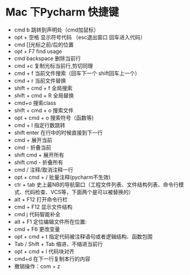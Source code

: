 # Mac 下Pycharm 快捷键
- cmd b 跳转到声明处（cmd加鼠标）
- opt + 空格 显示符号代码 （esc退出窗口 回车进入代码）
- cmd []光标之前/后的位置
- opt + F7 find usage
- cmd backspace 删除当前行
- cmd +c 复制光标当前行,剪切同理
- cmd + f 当前文件搜索（回车下一个 shift回车上一个）
- cmd + r 当前文件替换
- shift + cmd + f 全局搜索
- shift + cmd + R 全局替换
- cmd+o 搜索class
- shift + cmd + o 搜索文件
- opt + cmd + o 搜索符号（函数等)
- cmd + l 指定行数跳转
- shift enter 在行中的时候直接到下一行
- cmd + 展开当前
- cmd - 折叠当前
- shift cmd + 展开所有
- shift cmd - 折叠所有
- cmd / 注释/取消注释一行
- opt + cmd + / 批量注释(pycharm不生效)
- ctr + tab 史上最NB的导航窗口（工程文件列表、文件结构列表、命令行模式、代码检查、VCS等，下面两个是可以被替换的）
- alt + F12 打开命令行栏
- cmd + F12 显示文件结构
- cmd j 代码智能补全
- alt + F1 定位编辑文件所在位置:
- cmd + F6 更改变量
- opt + cmd + t 指定代码被注释语句或者逻辑结构、函数包围
- Tab / Shift + Tab 缩进、不缩进当前行
- opt + cmd + l 代码块对齐
- cmd+d 在下一行复制本行的内容
- 撤销操作：com + z